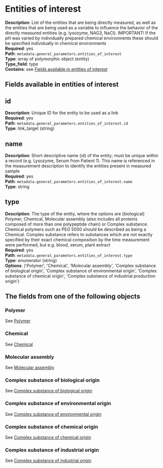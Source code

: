 

# Entities of interest

**Description**: List of the entities that are being directly measured, as well as the entities that are being used as a variable to influence the behavior of the directly measured entities (e.g. lysozyme, NAG3, NaCl). IMPORTANT! If the pH was varied by individually prepared chemical environments these should be specified individually in chemical environments <br/>
**Required**: yes <br/>
**Path**: `metadata.general_parameters.entities_of_interest` <br/>
**Type**: array of polymorphic object (entity) <br/>
**Type_field**: type  <br/>
**Contains**: see [Fields available in entities of interest](#fields-available-in-entities-of-interest)

## Fields available in entities of interest

## id

**Description**: Unique ID for the entity to be used as a link <br/>
**Required**: yes <br/>
**Path**: `metadata.general_parameters.entities_of_interest.id` <br/>
**Type**: link_target (string) <br/>

## name

**Description**: Short descriptive name (id) of the entity; must be unique within a record (e.g. Lysozyme, Serum from Patient 1). This name is referenced in the measurement description to identify the entities present in measured sample<br/>
**Required**: yes <br/>
**Path**: `metadata.general_parameters.entities_of_interest.name` <br/>
**Type**:  string <br/>

## type

**Description**: The type of the entity, where the options are (biological) Polymer, Chemical, Molecular assembly (also includes all proteins composed of more than one polypeptide chain) or Complex substance. Chemical polymers such as PEG 5000 should be described as being a Chemical. Complex substance refers to substances which are not exactly specified by their exact chemical composition by the time measurement were performed, but e.g. blood, serum, plant extract <br/>
**Required**: yes <br/>
**Path**: `metadata.general_parameters.entities_of_interest.type` <br/>
**Type**:  enumerator (string) <br/>
**Options**: ('Polymer', 'Chemical', 'Molecular assembly', 'Complex substance of biological origin', 'Complex substance of environmental origin',
'Complex substance of chemical origin', 'Complex substance of industrial production origin')

## The fields from one of the following objects

### Polymer

See [Polymer](../reusable_elements/polymer.md)

### Chemical

See [Chemical](../reusable_elements/chemical.md)

### Molecular assembly

See [Molecular assembly](../reusable_elements/molecular_assembly.md)

### Complex substance of biological origin

See [Complex substance of biological origin](../reusable_elements/biological_origin.md)

### Complex substance of environmental origin

See [Complex substance of environmental origin](../reusable_elements/environmental_origin.md)

### Complex substance of chemical origin

See [Complex substance of chemical origin](../reusable_elements/chemical_origin.md)

### Complex substance of industrial origin

See [Complex substance of industrial origin](../reusable_elements/industrial_origin.md)